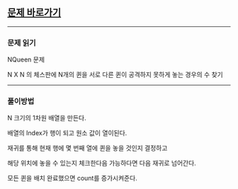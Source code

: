 ## [문제 바로가기](https://swexpertacademy.com/main/code/problem/problemDetail.do?contestProbId=AV7GKs06AU0DFAXB)

---

### 문제 읽기

NQueen 문제

N X N 의 체스판에 N개의 퀸을 서로 다른 퀸이 공격하지 못하게 놓는 경우의 수 찾기

---

### 풀이방법

N 크기의 1차원 배열을 만든다.

배열의 Index가 행이 되고 원소 값이 열이된다.

재귀를 통해 현재 행에 몇 번째 열에 퀸을 놓을 것인지 결정하고

해당 위치에 놓을 수 있는지 체크한다음 가능하다면 다음 재귀로 넘어간다.

모든 퀸을 배치 완료했으면 count를 증가시켜준다.
